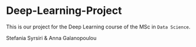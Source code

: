 # Deep-Learning-Project

This is our project for the Deep Learning course of the MSc in `Data Science`.

Stefania Syrsiri & Anna Galanopoulou
